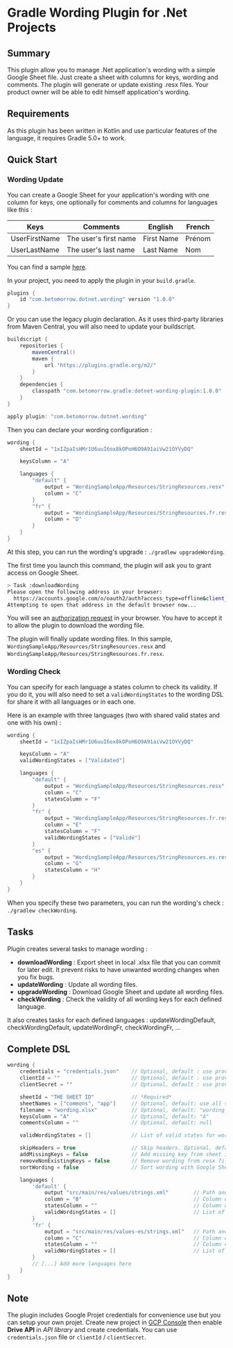 # Gradle Wording Plugin for .Net Projects

## Summary

This plugin allow you to manage .Net application's wording with a simple Google Sheet file. Just create a sheet with columns for keys, wording and comments. The plugin will generate or update existing .resx files. Your product owner will be able to edit himself application's wording.

## Requirements

As this plugin has been written in Kotlin and use particular features of the language, it requires Gradle 5.0+ to work.

## Quick Start

### Wording Update

You can create a Google Sheet for your application's wording with one column for keys, one optionally for comments and columns for languages like this :

| Keys          | Comments              | English    | French |
|---------------|-----------------------|------------|--------|
| UserFirstName | The user's first name | First Name | Prénom |
| UserLastName  | The user's last name  | Last Name  | Nom    |

You can find a sample [here](https://docs.google.com/spreadsheets/d/1t_1gM90TfD2A2UbXTghwZ7AklFQMUikyeqlC9lXmLtM/edit#gid=0).

In your project, you need to apply the plugin in your `build.gradle`.

```groovy
plugins {
    id "com.betomorrow.dotnet.wording" version "1.0.0"
}
```

Or you can use the legacy plugin declaration.
As it uses third-party libraries from Maven Central, you will also need to update your buildscript.

```groovy
buildscript {
    repositories {
        mavenCentral()
        maven {
            url "https://plugins.gradle.org/m2/"
        }
    }
    dependencies {
        classpath "com.betomorrow.gradle:dotnet-wording-plugin:1.0.0"
    }
}

apply plugin: "com.betomorrow.dotnet.wording"
```

Then you can declare your wording configuration :

```groovy
wording {
    sheetId = "1xIZpaIsHMr1U6uuI6ox8kOPoH6O9A91aiVw21OYVyDQ"

    keysColumn = "A"

    languages {
        "default" {
            output = "WordingSampleApp/Resources/StringResources.resx"
            column = "C"
        }
        "fr" {
            output = "WordingSampleApp/Resources/StringResources.fr.resx"
            column = "D"
        }
    }
}
```

At this step, you can run the wording's upgrade : `./gradlew upgradeWording`.

The first time you launch this command, the plugin will ask you to grant access on Google Sheet.

```bash
> Task :downloadWording
Please open the following address in your browser:
  https://accounts.google.com/o/oauth2/auth?access_type=offline&client_id=470805092329-2ecth74ds608pet9b711flfk43s43478.apps.googleusercontent.com&redirect_uri=http://localhost:8888/Callback&response_type=code&scope=https://www.googleapis.com/auth/drive
Attempting to open that address in the default browser now...
```

You will see an [authorization request](https://github.com/gmarrot/dotnet-wording-plugin/blob/master/images/authorization_request.png) in your browser. You have to accept it to allow the plugin to download the wording file.

The plugin will finally update wording files. In this sample, `WordingSampleApp/Resources/StringResources.resx` and `WordingSampleApp/Resources/StringResources.fr.resx`.

### Wording Check

You can specify for each language a states column to check its validity. If you do it, you will also need to set a `validWordingStates` to the wording DSL for share it with all languages or in each one.

Here is an example with three languages (two with shared valid states and one with his own) :

```groovy
wording {
    sheetId = "1xIZpaIsHMr1U6uuI6ox8kOPoH6O9A91aiVw21OYVyDQ"

    keysColumn = "A"
    validWordingStates = ["Validated"]

    languages {
        "default" {
            output = "WordingSampleApp/Resources/StringResources.resx"
            column = "C"
            statesColumn = "F"
        }
        "fr" {
            output = "WordingSampleApp/Resources/StringResources.fr.resx"
            column = "E"
            statesColumn = "F"
            validWordingStates = ["Validé"]
        }
        "es" {
            output = "WordingSampleApp/Resources/StringResources.es.resx"
            column = "G"
            statesColumn = "H"
        }
    }
}
```

When you specify these two parameters, you can run the wording's check : `./gradlew checkWording`.

## Tasks

Plugin creates several tasks to manage wording :

* __downloadWording__ : Export sheet in local .xlsx file that you can commit for later edit. It prevent risks to have unwanted wording changes when you fix bugs.
* __updateWording__ : Update all wording files.
* __upgradeWording__ : Download Google Sheet and update all wording files.
* __checkWording__ : Check the validity of all wording keys for each defined language.

It also creates tasks for each defined languages : updateWordingDefault, checkWordingDefault, updateWordingFr, checkWordingFr, ...

## Complete DSL

```groovy
wording {
    credentials = "credentials.json"    // Optional, default : use provided credentials  
    clientId = ""                       // Optional, default : use provided credentials  
    clientSecret = ""                   // Optional, default : use provided credentials  

    sheetId = "THE SHEET ID"            // *Required*
    sheetNames = ["commons", "app"]     // Optional, default: use all sheets of the file
    filename = "wording.xlsx"           // Optional, default: "wording.xlsx"
    keysColumn = "A"                    // Optional, default: "A"
    commentsColumn = ""                 // Optional, default: null

    validWordingStates = []             // List of valid states for wording. Optional, default: empty list

    skipHeaders = true                  // Skip headers. Optional, default: true
    addMissingKeys = false              // Add missing key from sheet in wording files. If false, it will throw errors on default wording file when missing keys. Optional, default: false
    removeNonExistingKeys = false       // Remove wording from resx files that not exist in Google Sheet. Optional, default: false
    sortWording = false                 // Sort wording with Google Sheet file keys order. Optional, default: false

    languages {
        'default' {
            output "src/main/res/values/strings.xml"        // Path and name of the wording file for the language. *Required*
            column = "B"                                    // Column of the language's wording. *Required*
            statesColumn = ""                               // Column of the wording's state for the language. Optional, default: null
            validWordingStates = []                         // List of valid states for wording. If not set, it uses the validWordingStates for parent DSL. Optional, default: empty list
        }
        'fr' {
            output = "src/main/res/values-es/strings.xml"   // Path and name of the wording file for the language. *Required*
            column = "C"                                    // Column of the language's wording. *Required*
            statesColumn = ""                               // Column of the wording's state for the language. Optional, default: null
            validWordingStates = []                         // List of valid states for wording. If not set, it uses the validWordingStates for parent DSL. Optional, default: empty list
        }
        // [...] Add more languages here
    }
}

```

## Note

The plugin includes Google Projet credentials for convenience use but you can setup your own projet. Create new project in [GCP Console](https://console.cloud.google.com) then enable **Drive API** in *API library* and create credentials. You can use `credentials.json` file or `clientId` / `clientSecret`.
